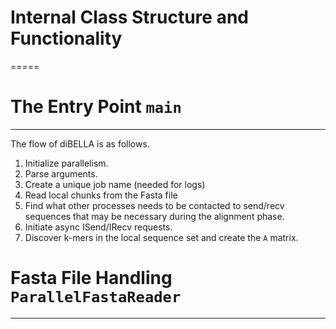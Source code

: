 # Internal Class Structure and Functionality
=====

# The Entry Point `main`
-----
The flow of diBELLA is as follows.
1. Initialize parallelism.
2. Parse arguments.
3. Create a unique job name (needed for logs)
4. Read local chunks from the Fasta file
5. Find what other processes needs to be contacted to send/recv sequences that may be necessary during the alignment phase.
6. Initiate async ISend/IRecv requests.
5. Discover k-mers in the local sequence set and create the `A` matrix.

# Fasta File Handling `ParallelFastaReader`
-----

